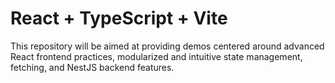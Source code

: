 # React + TypeScript + Vite

This repository will be aimed at providing demos centered around advanced React frontend practices, modularized and intuitive state management, fetching, and NestJS backend features.